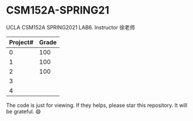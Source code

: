# CSM152A-SPRING21
UCLA CSM152A SPRING2021 LAB6. Instructor 徐老师

| Project# | Grade |
| -------- | ----- |
| 0        | 100   |
| 1        | 100   |
| 2        | 100   |
| 3        |       |
| 4        |       |

The code is just for viewing. If they helps, please star this repository. It will be grateful. 😄
